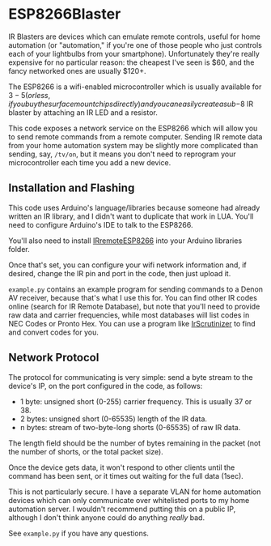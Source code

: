 # ESP8266Blaster

IR Blasters are devices which can emulate remote controls, useful for home automation (or "automation," if you're one
of those people who just controls each of your lightbulbs from your smartphone). Unfortunately they're really expensive
for no particular reason: the cheapest I've seen is $60, and the fancy networked ones are usually $120+.

The ESP8266 is a wifi-enabled microcontroller which is usually available for $3-5 (or less, if you buy the surface
mount chips directly) and you can easily create a sub-$8 IR blaster by attaching an IR LED and a resistor.

This code exposes a network service on the ESP8266 which will allow you to send remote commands from a remote computer.
Sending IR remote data from your home automation system may be slightly more complicated than sending, say, `/tv/on`,
but it means you don't need to reprogram your microcontroller each time you add a new device.

## Installation and Flashing

This code uses Arduino's language/libraries because someone had already written an IR library, and I didn't want to
duplicate that work in LUA. You'll need to configure Arduino's IDE to talk to the ESP8266.

You'll also need to install [IRremoteESP8266](https://github.com/markszabo/IRremoteESP8266) into your Arduino libraries
folder.

Once that's set, you can configure your wifi network information and, if desired, change the IR pin and port in the
code, then just upload it.

`example.py` contains an example program for sending commands to a Denon AV receiver, because that's what I use this
for. You can find other IR codes online (search for IR Remote Database), but note that you'll need to provide raw
data and carrier frequencies, while most databases will list codes in NEC Codes or Pronto Hex. You can use a program
like [IrScrutinizer](http://harctoolbox.org/IrScrutinizer.html) to find and convert codes for you.

## Network Protocol

The protocol for communicating is very simple: send a byte stream to the device's IP, on the port configured in the
code, as follows:

- 1 byte: unsigned short (0-255) carrier frequency. This is usually 37 or 38.
- 2 bytes: unsigned short (0-65535) length of the IR data.
- n bytes: stream of two-byte-long shorts (0-65535) of raw IR data.

The length field should be the number of bytes remaining in the packet (not the number of shorts, or the total packet
size).

Once the device gets data, it won't respond to other clients until the command has been sent, or it times out waiting
for the full data (1sec).

This is not particularly secure. I have a separate VLAN for home automation devices which can only communicate over
whitelisted ports to my home automation server. I wouldn't recommend putting this on a public IP, although I don't
think anyone could do anything _really_ bad.

See `example.py` if you have any questions.
